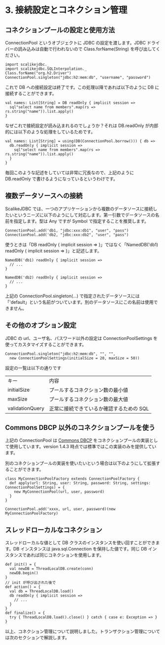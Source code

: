 # 3. 接続設定とコネクション管理

## コネクションプールの設定と使用方法

ConnectionPool というオブジェクトに JDBC の設定を渡します。JDBC ドライバーの読み込みは自動で行われないので Class.forName(String) を呼び出してください。

    import scalikejdbc._
    import scalikejdbc.SQLInterpolation._
    Class.forName("org.h2.Driver")
    ConnectionPool.singleton("jdbc:h2:mem:db", "username", "password")

これで DB への接続設定は終了です。この処理以降であれば以下のように DB に接続することができます。

    val names: List[String] = DB readOnly { implicit session =>
      sql"select name from members".map(rs => rs.string("name")).list.apply()
    }

なぜこれで接続設定が読み込まれるのでしょうか？それは DB.readOnly が内部的には以下のような処理をしているためです。

    val names: List[String] = using(DB(ConnectionPool.borrow())) { db => 
      db.readOnly { implicit session => 
        sql"select name from members".map(rs => rs.string("name")).list.apply()
      }
    }

毎回このような記述をしていては非常に冗長なので、上記のように DB.readOnly で書けるようになっているというわけです。

## 複数データソースへの接続

ScalikeJDBC では、一つのアプリケーションから複数のデータソースに接続したいというニーズに以下のようにして対応します。第一引数でデータソースの名前を指定します。型は Any ですが Symbol で指定することを推奨します。

    ConnectionPool.add('db1, "jdbc:xxx:db1", "user", "pass")
    ConnectionPool.add('db2, "jdbc:xxx:db2", "user", "pass")

使うときは「DB readOnly { implicit session => }」ではなく「NamedDB('db1) readOnly { implicit session => }」と記述します。

    NamedDB('db1) readOnly { implicit session =>
      // ...
    }
    
    NamedDB('db2) readOnly { implicit session =>
      // ...
    }

上記の ConnectionPool.singleton(...) で指定されたデータソースには「'default」という名前がついています。別のデータソースにこの名前は使用できません。


## その他のオプション設定

JDBC の url、ユーザ名、パスワード以外の設定は ConnectionPoolSettings を使ってカスタマイズすることができます。

    ConnectionPool.singleton("jdbc:h2:mem:db", "", "", 
      new ConnectionPoolSettings(initialSize = 20, maxSize = 50))

設定の一覧は以下の通りです

<table>
<tr>
<td>キー</td><td>内容</td>
</tr>
<tr>
<td>initialSize</td><td>プールするコネクション数の最小値</td>
</tr>
<tr>
<td>maxSize</td><td>プールするコネクション数の最大値</td>
</tr>
<tr>
<td>validationQuery</td><td>正常に接続できているか確認するための SQL</td>
</tr>
</table>


## Commons DBCP 以外のコネクションプールを使う

上記の ConnectionPool は [Commons DBCP](http://commons.apache.org/dbcp/) をコネクションプールの実装として使用しています。version 1.4.3 時点では標準ではこの実装のみを提供しています。

別のコネクションプールの実装を使いたいという場合は以下のようにして拡張することができます。

    class MyConnectionPoolFactory extends ConnectionPoolFactory {
      def apply(url: String, user: String, password: String, settings: ConnectionPoolSettings) = {
        new MyConnectionPool(url, user, password)
      }
    }
    
    ConnectionPool.add('xxxx, url, user, password)(new MyConnectionPoolFactory)


## スレッドローカルなコネクション

スレッドローカルな値として DB クラスのインスタンスを使い回すことができます。DB インスタンスは java.sql.Connection を保持した値です。同じ DB インスタンスであれば同じコネクションを使用します。

    def init() = {
      val newDB = ThreadLocalDB.create(conn)
      newDB.begin()
    }
    // init が呼び出された後で
    def action() = {
      val db = ThreadLocalDB.load()
      db readOnly { implicit session =>
        // ...
      }
    }
    def finalize() = {
      try { ThreadLocalDB.load().close() } catch { case e: Exception => }
    }

以上、コネクション管理について説明しました。トランザクション管理については次のセクションで解説します。


